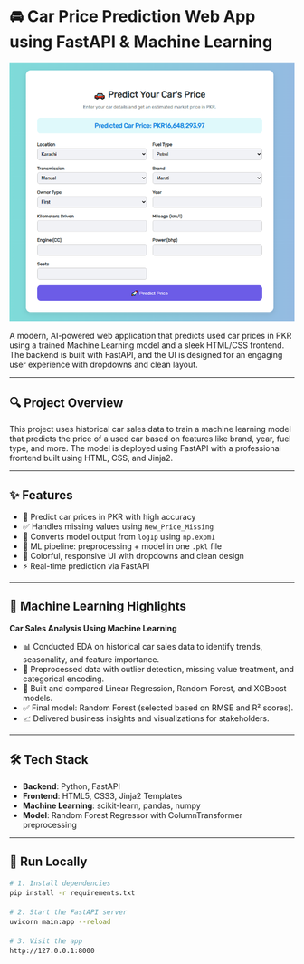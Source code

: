 # 🚘 Car Price Prediction Web App using FastAPI & Machine Learning

![Car Price Prediction UI](car_price_image.PNG)

A modern, AI-powered web application that predicts used car prices in PKR using a trained Machine Learning model and a sleek HTML/CSS frontend. The backend is built with FastAPI, and the UI is designed for an engaging user experience with dropdowns and clean layout.

---

## 🔍 Project Overview

This project uses historical car sales data to train a machine learning model that predicts the price of a used car based on features like brand, year, fuel type, and more. The model is deployed using FastAPI with a professional frontend built using HTML, CSS, and Jinja2.

---

## ✨ Features

- 🎯 Predict car prices in PKR with high accuracy
- ✅ Handles missing values using `New_Price_Missing`
- 🔄 Converts model output from `log1p` using `np.expm1`
- 🧠 ML pipeline: preprocessing + model in one `.pkl` file
- 🎨 Colorful, responsive UI with dropdowns and clean design
- ⚡ Real-time prediction via FastAPI

---

## 🧠 Machine Learning Highlights

**Car Sales Analysis Using Machine Learning**

- 📊 Conducted EDA on historical car sales data to identify trends, seasonality, and feature importance.
- 🧹 Preprocessed data with outlier detection, missing value treatment, and categorical encoding.
- 🧪 Built and compared Linear Regression, Random Forest, and XGBoost models.
- ✅ Final model: Random Forest (selected based on RMSE and R² scores).
- 📈 Delivered business insights and visualizations for stakeholders.

---

## 🛠 Tech Stack

- **Backend**: Python, FastAPI
- **Frontend**: HTML5, CSS3, Jinja2 Templates
- **Machine Learning**: scikit-learn, pandas, numpy
- **Model**: Random Forest Regressor with ColumnTransformer preprocessing

---

## 🚀 Run Locally

```bash
# 1. Install dependencies
pip install -r requirements.txt

# 2. Start the FastAPI server
uvicorn main:app --reload

# 3. Visit the app
http://127.0.0.1:8000
